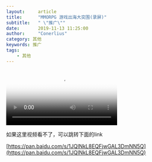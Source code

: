```yaml
---
layout:     article
title:      "MMORPG 游戏出海大突围(录屏)"
subtitle:   " \"推广\""
date:       2019-11-13 11:25:00
author:     "Conerlius"
category: 其他
keywords: 推广
tags:
    - 其他
---
```



<html>
<video id="html5player_html5_api" class="vjs-tech" autoplay="" preload="none" src="blob:https://pan.baidu.com/3c6b5e56-ebc4-4622-856b-3649550decbd" poster="https://thumbnail0.baidupcs.com/thumbnail/55f317d6084b59db8722a7e1ce2ba745?fid=1158581685-250528-1071462340620102&amp;time=1573650000&amp;rt=sh&amp;sign=FDTAER-DCb740ccc5511e5e8fedcff06b081203-1xl5bCh2YBCB7YC0uQWHC36QO7M%3D&amp;expires=8h&amp;chkv=0&amp;chkbd=0&amp;chkpc=&amp;dp-logid=7349299286377410095&amp;dp-callid=0&amp;size=c850_u580&amp;quality=100&amp;vuk=-&amp;ft=video"><source src="https://pan.baidu.com/share/streaming?channel=chunlei&amp;uk=1158581685&amp;fid=1071462340620102&amp;sign=a2dc6b3a9356fa2f272c49d4025e6d4ef2f297eb&amp;timestamp=1573650273&amp;shareid=4171319067&amp;type=M3U8_FLV_264_480&amp;vip=0&amp;adToken=8ZEidOh%2BBDZ4qn21LRkIoen8UO9eoF2r5Rv9U6OmCE5NsbvZPIz007yftrOdMHr1NV7oyONv2bVo%2FTaLZU6a%2FhV2PyxAMRNt3Ay%2FMdsAHk7oB3dKWKk0uOY3wQ226g%2FNpMqhr03RtmC3IUn8jr3kbNzjQ8y%2B9DmJpEiRh7qwqTY%3D" type="application/x-flvURL"></video>
</html>

如果这里视频看不了，可以跳转下面的link

[https://pan.baidu.com/s/1JQINkL8EQFjwGAL3DmNN5Q](https://pan.baidu.com/s/1JQINkL8EQFjwGAL3DmNN5Q)